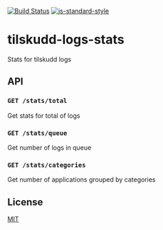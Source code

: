 [![Build Status](https://travis-ci.org/telemark/tilskudd-logs-stats.svg?branch=master)](https://travis-ci.org/telemark/tilskudd-logs-stats)
[![js-standard-style](https://img.shields.io/badge/code%20style-standard-brightgreen.svg?style=flat)](https://github.com/feross/standard)

# tilskudd-logs-stats

Stats for tilskudd logs

## API

### ```GET /stats/total```

Get stats for total of logs

### ```GET /stats/queue```

Get number of logs in queue

### ```GET /stats/categories```

Get number of applications grouped by categories

## License

[MIT](LICENSE)